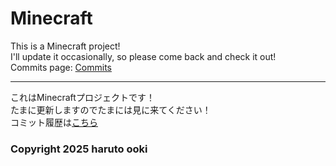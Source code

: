 # Minecraft
This is a Minecraft project!
<br>
I'll update it occasionally, so please come back and check it out!
<br>
Commits page: [Commits](https://github.com/haruto-ooki/Minecraft/commits/main)
***
これはMinecraftプロジェクトです！
<br>
たまに更新しますのでたまには見に来てください！
<br>
コミット履歴は[こちら](https://github.com/haruto-ooki/Minecraft/commits/main)
<br>
### Copyright 2025 haruto ooki